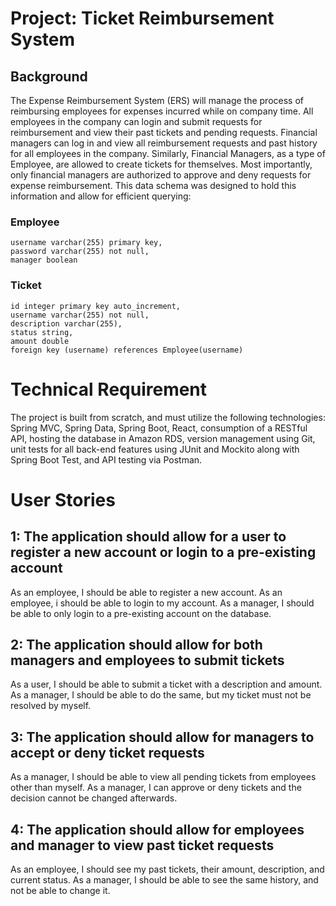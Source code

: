 # Project: Ticket Reimbursement System

## Background 

The Expense Reimbursement System (ERS) will manage the process of reimbursing employees for expenses incurred while on company time. All employees in the company can login and submit requests for 
reimbursement and view their past tickets and pending requests. Financial managers can log in and view all reimbursement requests and past history for all employees in the company. Similarly, Financial
Managers, as a type of  Employee, are allowed to create tickets for themselves. Most importantly, only financial managers are authorized to approve and deny requests for expense reimbursement.
This data schema was designed to hold this information and allow for efficient querying:

### Employee
```
username varchar(255) primary key,
password varchar(255) not null,
manager boolean
```

### Ticket
```
id integer primary key auto_increment,
username varchar(255) not null,
description varchar(255),
status string,
amount double
foreign key (username) references Employee(username)
```

# Technical Requirement

The project is built from scratch, and must utilize the following technologies: Spring MVC, Spring Data, Spring Boot, React, consumption of a RESTful API, hosting the database in Amazon RDS, version management using Git, unit tests for
all back-end features using JUnit and Mockito along with Spring Boot Test, and API testing via Postman.

# User Stories

## 1: The application should allow for a user to register a new account or login to a pre-existing account

As an employee, I should be able to register a new account. 
As an employee, i should be able to login to my account.
As a manager, I should be able to only login to a pre-existing account on the database.

## 2: The application should allow for both managers and employees to submit tickets

As a user, I should be able to submit a ticket with a description and amount. 
As a manager, I should be able to do the same, but my ticket must not be resolved by myself.

## 3: The application should allow for managers to accept or deny ticket requests

As a manager, I should be able to view all pending tickets from employees other than myself.
As a manager, I can approve or deny tickets and the decision cannot be changed afterwards.

## 4: The application should allow for employees and manager to view past ticket requests

As an employee, I should see my past tickets, their amount, description, and current status.
As a manager, I should be able to see the same history, and not be able to change it.
